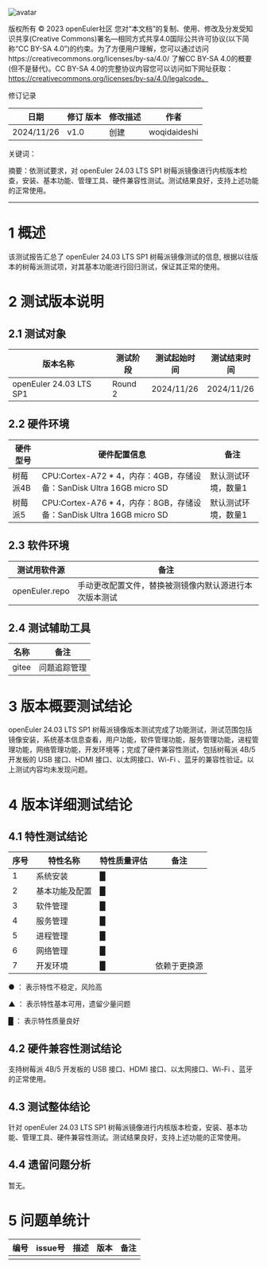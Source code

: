 ![avatar](../../images/openEuler.png)


版权所有 © 2023  openEuler社区
 您对“本文档”的复制、使用、修改及分发受知识共享(Creative Commons)署名—相同方式共享4.0国际公共许可协议(以下简称“CC BY-SA 4.0”)的约束。为了方便用户理解，您可以通过访问https://creativecommons.org/licenses/by-sa/4.0/ 了解CC BY-SA 4.0的概要 (但不是替代)。CC BY-SA 4.0的完整协议内容您可以访问如下网址获取：https://creativecommons.org/licenses/by-sa/4.0/legalcode。

修订记录

| 日期 | 修订   版本 | 修改描述 | 作者 |
| ---- | ----------- | -------- | ---- |
| 2024/11/26 | v1.0 | 创建 | woqidaideshi |

关键词： 

摘要：依测试要求，对 openEuler 24.03 LTS SP1 树莓派镜像进行内核版本检查，安装、基本功能、管理工具、硬件兼容性测试。测试结果良好，支持上述功能的正常使用。


***

# 1   概述

该测试报告汇总了 openEuler 24.03 LTS SP1 树莓派镜像测试的信息, 根据以往版本的树莓派测试项，对其基本功能进行回归测试，保证其正常的使用。

# 2   测试版本说明

## 2.1  测试对象

| 版本名称 | 测试阶段 | 测试起始时间 | 测试结束时间 |
| -------- | ------------ | ------------ | -------- |
| openEuler 24.03 LTS SP1 | Round 2 | 2024/11/26 | 2024/11/26 |

## 2.2  硬件环境

| 硬件型号 | 硬件配置信息 | 备注 |
| -------- | ------------ | ---- |
| 树莓派4B | CPU:Cortex-A72 * 4，内存：4GB，存储设备：SanDisk Ultra 16GB micro SD | 默认测试环境，数量1 |
| 树莓派5 | CPU:Cortex-A76 * 4，内存：8GB，存储设备：SanDisk Ultra 16GB micro SD | 默认测试环境，数量1 |

## 2.3  软件环境

| 测试用软件源 | 备注 |
| ----------- | ---- |
| openEuler.repo | 手动更改配置文件，替换被测镜像内默认源进行本次版本测试 |

## 2.4  测试辅助工具

| 名称 | 备注 |
| --- | ---- |
| gitee | 问题追踪管理 |

# 3   版本概要测试结论

openEuler 24.03 LTS SP1 树莓派镜像版本测试完成了功能测试，测试范围包括镜像安装，系统基本信息查看，用户功能，软件管理功能，服务管理功能，进程管理功能，网络管理功能，开发环境等；完成了硬件兼容性测试，包括树莓派 4B/5 开发板的 USB 接口、HDMI 接口、以太网接口、Wi-Fi 、蓝牙的兼容性验证。以上测试内容均未发现问题。

# 4   版本详细测试结论

## 4.1   特性测试结论

| 序号 | 特性名称 | 特性质量评估               | 备注     |
| ---- | -------- | -------------------------- | -------- |
| 1    | 系统安装 | █ |  |
| 2    | 基本功能及配置 | █ |  |
| 3    | 软件管理 | █ |  |
| 4    | 服务管理 | █ |  |
| 5    | 进程管理 | █ |  |
| 6    | 网络管理 | █ |  |
| 7    | 开发环境 | █ | 依赖于更换源 |

● ： 表示特性不稳定，风险高

▲ ： 表示特性基本可用，遗留少量问题

█ ： 表示特性质量良好

## 4.2   硬件兼容性测试结论

支持树莓派 4B/5 开发板的 USB 接口、HDMI 接口、以太网接口、Wi-Fi 、蓝牙的正常使用。

## 4.3   测试整体结论

针对 openEuler 24.03 LTS SP1 树莓派镜像进行内核版本检查，安装、基本功能、管理工具、硬件兼容性测试。测试结果良好，支持上述功能的正常使用。

## 4.4   遗留问题分析

暂无。

# 5   问题单统计

| 编号 | issue号 | 描述 | 版本 | 备注 |
| ---- | ------- | ---- | ---- | ---- |
|  |  |  |  |  |
